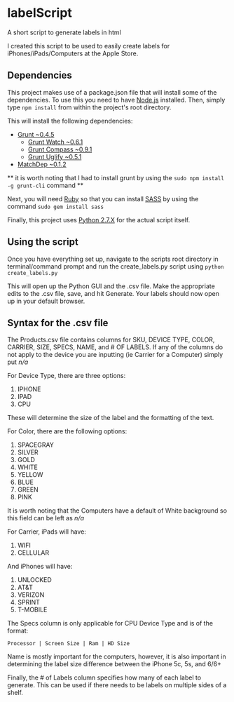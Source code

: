 # labelScript
A short script to generate labels in html

I created this script to be used to easily create labels for iPhones/iPads/Computers at the Apple Store.

## Dependencies
This project makes use of a package.json file that will install some of the dependencies. To use this you need to have [Node.js](http://nodejs.org/download/) installed. Then, simply type ```npm install``` from within the project's root directory.

This will install the following dependencies:
* [Grunt ~0.4.5](http://gruntjs.com/)
  * [Grunt Watch ~0.6.1](https://www.npmjs.com/package/grunt-contrib-watch)
  * [Grunt Compass ~0.9.1](https://www.npmjs.com/package/grunt-contrib-compass)
  * [Grunt Uglify ~0.5.1](https://www.npmjs.com/package/grunt-contrib-uglify)
* [MatchDep ~0.1.2](https://www.npmjs.com/package/matchdep)

** it is worth noting that I had to install grunt by using the ```sudo npm install -g grunt-cli``` command **

Next, you will need [Ruby](https://www.ruby-lang.org/en/documentation/installation/) so that you can install [SASS](http://sass-lang.com/) by using the command ```sudo gem install sass```

Finally, this project uses [Python 2.7.X](https://www.python.org/downloads/) for the actual script itself. 

## Using the script
Once you have everything set up, navigate to the scripts root directory in terminal/command prompt and run the create_labels.py script using ```python create_labels.py```

This will open up the Python GUI and the .csv file. Make the appropriate edits to the .csv file, save, and hit Generate. Your labels should now open up in your default browser.

## Syntax for the .csv file
The Products.csv file contains columns for SKU, DEVICE TYPE, COLOR, CARRIER, SIZE, SPECS, NAME, and # OF LABELS. If any of the columns do not apply to the device you are inputting (ie Carrier for a Computer) simply put *n/a*

For Device Type, there are three options:

1.  IPHONE
2.  IPAD
3.  CPU

These will determine the size of the label and the formatting of the text.

For Color, there are the following options:

1. SPACEGRAY
2. SILVER
3. GOLD
4. WHITE
5. YELLOW
6. BLUE
7. GREEN
8. PINK

It is worth noting that the Computers have a default of White background so this field can be left as *n/a*

For Carrier, iPads will have:

1. WIFI
2. CELLULAR

And iPhones will have:

1. UNLOCKED
2. AT&T
3. VERIZON
4. SPRINT
5. T-MOBILE

The Specs column is only applicable for CPU Device Type and is of the format:

``` Processor | Screen Size | Ram | HD Size ```

Name is mostly important for the computers, however, it is also important in determining the label size difference between the iPhone 5c, 5s, and 6/6+

Finally, the # of Labels column specifies how many of each label to generate. This can be used if there needs to be labels on multiple sides of a shelf.
